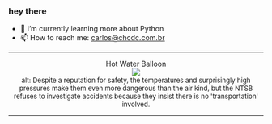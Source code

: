 ### hey there 

- :seedling: I’m currently learning more about Python
- :mailbox: How to reach me: carlos@chcdc.com.br


---


<!-- xkcd -->
<p align="center">Hot Water Balloon</br><img src=https://imgs.xkcd.com/comics/hot_water_balloon.png></br><font size =2>alt: Despite a reputation for safety, the temperatures and surprisingly high pressures make them even more dangerous than the air kind, but the NTSB refuses to investigate accidents because they insist there is no 'transportation' involved.</br></font></p></table></p> 


<!-- xkcd -->
---
